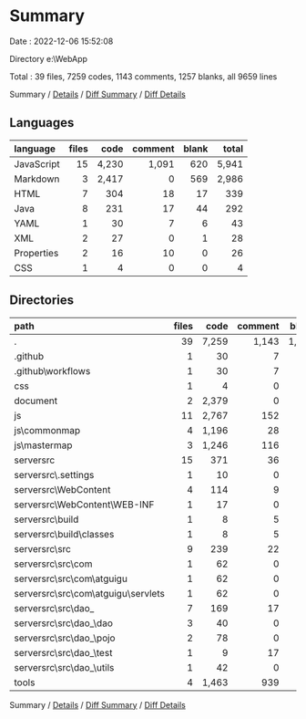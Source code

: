 # Summary

Date : 2022-12-06 15:52:08

Directory e:\\WebApp

Total : 39 files,  7259 codes, 1143 comments, 1257 blanks, all 9659 lines

Summary / [Details](details.md) / [Diff Summary](diff.md) / [Diff Details](diff-details.md)

## Languages
| language | files | code | comment | blank | total |
| :--- | ---: | ---: | ---: | ---: | ---: |
| JavaScript | 15 | 4,230 | 1,091 | 620 | 5,941 |
| Markdown | 3 | 2,417 | 0 | 569 | 2,986 |
| HTML | 7 | 304 | 18 | 17 | 339 |
| Java | 8 | 231 | 17 | 44 | 292 |
| YAML | 1 | 30 | 7 | 6 | 43 |
| XML | 2 | 27 | 0 | 1 | 28 |
| Properties | 2 | 16 | 10 | 0 | 26 |
| CSS | 1 | 4 | 0 | 0 | 4 |

## Directories
| path | files | code | comment | blank | total |
| :--- | ---: | ---: | ---: | ---: | ---: |
| . | 39 | 7,259 | 1,143 | 1,257 | 9,659 |
| .github | 1 | 30 | 7 | 6 | 43 |
| .github\\workflows | 1 | 30 | 7 | 6 | 43 |
| css | 1 | 4 | 0 | 0 | 4 |
| document | 2 | 2,379 | 0 | 563 | 2,942 |
| js | 11 | 2,767 | 152 | 152 | 3,071 |
| js\\commonmap | 4 | 1,196 | 28 | 81 | 1,305 |
| js\\mastermap | 3 | 1,246 | 116 | 55 | 1,417 |
| serversrc | 15 | 371 | 36 | 48 | 455 |
| serversrc\\.settings | 1 | 10 | 0 | 1 | 11 |
| serversrc\\WebContent | 4 | 114 | 9 | 3 | 126 |
| serversrc\\WebContent\\WEB-INF | 1 | 17 | 0 | 0 | 17 |
| serversrc\\build | 1 | 8 | 5 | 0 | 13 |
| serversrc\\build\\classes | 1 | 8 | 5 | 0 | 13 |
| serversrc\\src | 9 | 239 | 22 | 44 | 305 |
| serversrc\\src\\com | 1 | 62 | 0 | 4 | 66 |
| serversrc\\src\\com\\atguigu | 1 | 62 | 0 | 4 | 66 |
| serversrc\\src\\com\\atguigu\\servlets | 1 | 62 | 0 | 4 | 66 |
| serversrc\\src\\dao_ | 7 | 169 | 17 | 40 | 226 |
| serversrc\\src\\dao_\\dao | 3 | 40 | 0 | 10 | 50 |
| serversrc\\src\\dao_\\pojo | 2 | 78 | 0 | 21 | 99 |
| serversrc\\src\\dao_\\test | 1 | 9 | 17 | 4 | 30 |
| serversrc\\src\\dao_\\utils | 1 | 42 | 0 | 5 | 47 |
| tools | 4 | 1,463 | 939 | 468 | 2,870 |

Summary / [Details](details.md) / [Diff Summary](diff.md) / [Diff Details](diff-details.md)